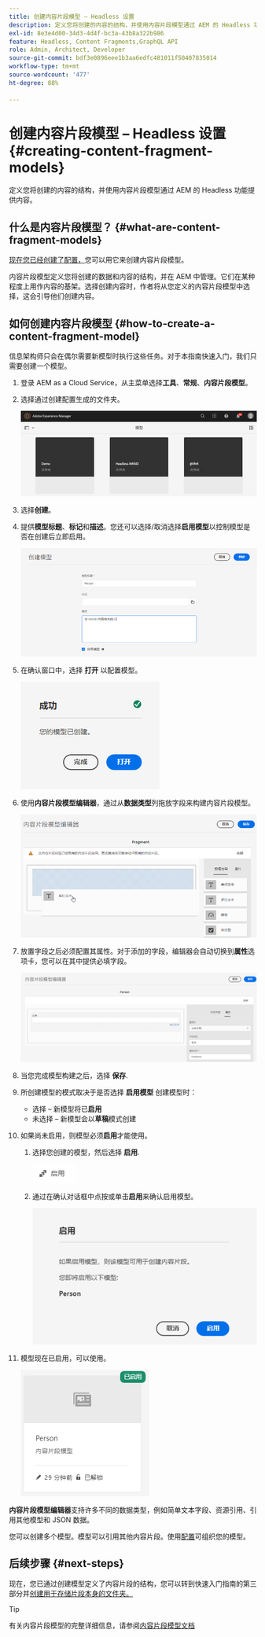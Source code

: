 ```yaml
---
title: 创建内容片段模型 – Headless 设置
description: 定义您将创建的内容的结构，并使用内容片段模型通过 AEM 的 Headless 功能提供内容。
exl-id: 8e3e4d00-34d3-4d4f-bc3a-43b8a322b986
feature: Headless, Content Fragments,GraphQL API
role: Admin, Architect, Developer
source-git-commit: bdf3e0896eee1b3aa6edfc481011f50407835014
workflow-type: tm+mt
source-wordcount: '477'
ht-degree: 88%

---
```


# 创建内容片段模型 – Headless 设置 {#creating-content-fragment-models}

定义您将创建的内容的结构，并使用内容片段模型通过 AEM 的 Headless 功能提供内容。

## 什么是内容片段模型？ {#what-are-content-fragment-models}

[现在您已经创建了配置，](create-configuration.md)您可以用它来创建内容片段模型。

内容片段模型定义您将创建的数据和内容的结构，并在 AEM 中管理。它们在某种程度上用作内容的基架。选择创建内容时，作者将从您定义的内容片段模型中选择，这会引导他们创建内容。

## 如何创建内容片段模型 {#how-to-create-a-content-fragment-model}

信息架构师只会在偶尔需要新模型时执行这些任务。对于本指南快速入门，我们只需要创建一个模型。

1. 登录 AEM as a Cloud Service，从主菜单选择&#x200B;**工具**、**常规**、**内容片段模型**。
1. 选择通过创建配置生成的文件夹。

   ![模型文件夹 ](../assets/models-folder.png)
1. 选择&#x200B;**创建**。
1. 提供&#x200B;**模型标题**、**标记**&#x200B;和&#x200B;**描述**。您还可以选择/取消选择&#x200B;**启用模型**&#x200B;以控制模型是否在创建后立即启用。

   ![创建模型](../assets/models-create.png)
1. 在确认窗口中，选择 **打开** 以配置模型。

   ![确认窗口](../assets/models-confirmation.png)
1. 使用&#x200B;**内容片段模型编辑器**，通过从&#x200B;**数据类型**&#x200B;列拖放字段来构建内容片段模型。

   ![拖放字段](../assets/models-drag-and-drop.png)

1. 放置字段之后必须配置其属性。对于添加的字段，编辑器会自动切换到&#x200B;**属性**&#x200B;选项卡，您可以在其中提供必填字段。

   ![配置属性](../assets/models-configure-properties.png)

1. 当您完成模型构建之后，选择 **保存**.

1. 所创建模型的模式取决于是否选择 **启用模型** 创建模型时：
   * 选择 – 新模型将已&#x200B;**启用**
   * 未选择 – 新模型会以&#x200B;**草稿**&#x200B;模式创建

1. 如果尚未启用，则模型必须&#x200B;**启用**&#x200B;才能使用。
   1. 选择您创建的模型，然后选择 **启用**.

      ![启用模型](../assets/models-enable.png)
   1. 通过在确认对话框中点按或单击&#x200B;**启用**&#x200B;来确认启用模型。

      ![启用确认对话框](../assets/models-enabling.png)
1. 模型现在已启用，可以使用。

   ![模型已启用](../assets/models-enabled.png)

**内容片段模型编辑器**&#x200B;支持许多不同的数据类型，例如简单文本字段、资源引用、引用其他模型和 JSON 数据。

您可以创建多个模型。模型可以引用其他内容片段。使用[配置](create-configuration.md)可组织您的模型。

## 后续步骤 {#next-steps}

现在，您已通过创建模型定义了内容片段的结构，您可以转到快速入门指南的第三部分并[创建用于存储片段本身的文件夹。](create-assets-folder.md)

>[!TIP]
>
>有关内容片段模型的完整详细信息，请参阅[内容片段模型文档](/help/sites-cloud/administering/content-fragments/content-fragment-models.md)
